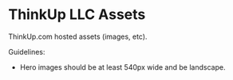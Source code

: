 ThinkUp LLC Assets
==================

ThinkUp.com hosted assets (images, etc).

Guidelines:

* Hero images should be at least 540px wide and be landscape.
